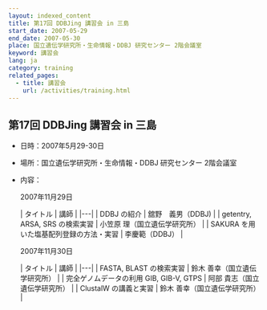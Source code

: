 ```yaml
---
layout: indexed_content
title: 第17回 DDBJing 講習会 in 三島
start_date: 2007-05-29
end_date: 2007-05-30
place: 国立遺伝学研究所・生命情報・DDBJ 研究センター 2階会議室
keyword: 講習会
lang: ja
category: training
related_pages:
  - title: 講習会
    url: /activities/training.html
---
```


## 第17回 DDBJing 講習会 in 三島  <a name="17"></a>

-   日時：2007年5月29-30日

-   場所：国立遺伝学研究所・生命情報・DDBJ 研究センター 2階会議室

-   内容：

    2007年11月29日

    | タイトル | 講師 |
    |---|
    | DDBJ の紹介 | 舘野　義男（DDBJ)  |
    | getentry, ARSA, SRS の検索実習 | 小笠原 理（国立遺伝学研究所） |
    | SAKURA を用いた塩基配列登録の方法・実習 | 李慶範（DDBJ） |

    2007年11月30日

    | タイトル | 講師 |
    |---|
    | FASTA, BLAST の検索実習 | 鈴木 善幸（国立遺伝学研究所） |
    | 完全ゲノムデータの利用 GIB, GIB-V, GTPS | 阿部 貴志（国立遺伝学研究所） |
    | ClustalW の講義と実習 | 鈴木 善幸（国立遺伝学研究所） |
